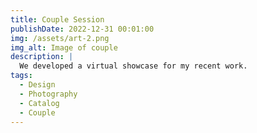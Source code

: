 ```yaml
---
title: Couple Session
publishDate: 2022-12-31 00:01:00
img: /assets/art-2.png
img_alt: Image of couple
description: |
  We developed a virtual showcase for my recent work.
tags:
  - Design
  - Photography
  - Catalog
  - Couple
---
```



